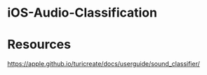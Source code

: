 # iOS-Audio-Classification

# Resources

https://apple.github.io/turicreate/docs/userguide/sound_classifier/
